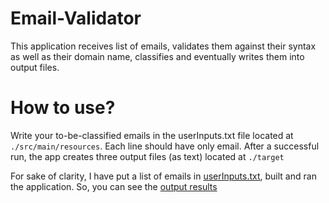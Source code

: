# Email-Validator

This application receives list of emails, validates them against their syntax as
well as their domain name, classifies and eventually writes them into output files.

# How to use?

Write your to-be-classified emails in the userInputs.txt file located at ```./src/main/resources```. Each line should have only email. After a successful run, the app creates three output files (as text) located at ```./target``` 

For sake of clarity, I have put a list of emails in 
[userInputs.txt](./Project/src/main/resources/userInputs.txt), built and ran the application. So, you can see the [output results](./Project/target)
